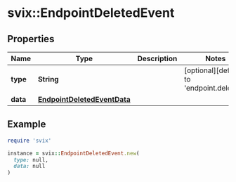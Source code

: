 # svix::EndpointDeletedEvent

## Properties

| Name | Type | Description | Notes |
| ---- | ---- | ----------- | ----- |
| **type** | **String** |  | [optional][default to &#39;endpoint.deleted&#39;] |
| **data** | [**EndpointDeletedEventData**](EndpointDeletedEventData.md) |  |  |

## Example

```ruby
require 'svix'

instance = svix::EndpointDeletedEvent.new(
  type: null,
  data: null
)
```

